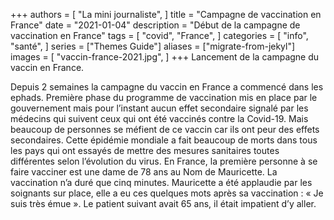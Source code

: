 +++
authors = [
    "La mini journaliste",
]
title = "Campagne de vaccination en France"
date = "2021-01-04"
description = "Début de la campagne de vaccination en France"
tags = [
    "covid",
    "France",
]
categories = [
    "info",
    "santé",
]
series = ["Themes Guide"]
aliases = ["migrate-from-jekyl"]
images = [
    "vaccin-france-2021.jpg",
]
+++
Lancement de la campagne du vaccin en France.
<!--more-->

Depuis 2 semaines la campagne du vaccin en France a commencé dans les ephads. 
Première phase du programme de vaccination mis en place par le gouvernement mais pour l’instant aucun effet secondaire signalé par les médecins qui suivent ceux qui ont été vaccinés contre la Covid-19.
Mais beaucoup de personnes se méfient de ce vaccin car ils ont peur des effets secondaires.
Cette épidémie mondiale a fait beaucoup de morts dans tous les pays qui ont essayés de mettre des mesures sanitaires toutes différentes selon l’évolution du virus. 
En France, la première personne à se faire vacciner est une dame de 78 ans au Nom de Mauricette. La vaccination n’a duré que cinq minutes. 
Mauricette a été applaudie par les soignants sur place, elle a eu ces quelques mots après sa vaccination : « Je suis très émue ».
Le patient suivant avait 65 ans, il était impatient d’y aller.